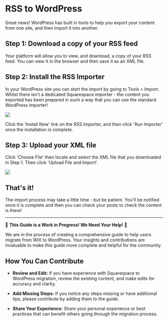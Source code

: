 # RSS to WordPress

Great news! WordPress has built in tools to help you export your content from one site, and then import it into another.

## Step 1: Download a copy of your RSS feed

Your platform will allow you to view, and download, a copy of your RSS feed. You can view it in the browser and then save it as an XML file.

## Step 2: Install the RSS Importer

In your WordPress site you can start the import by going to Tools > Import. 
Whilst there isn't a dedicated Squarespace importer - the content you exported has been prepared in such a way that you can use the standard WordPress importer!

![](https://raw.githubusercontent.com/WordPress/move-to-wp/HEAD/assets/import_rss.png)

Click the 'Install Now' link on the RSS Importer, and then click 'Run Importer' once the installation is complete.

## Step 3: Upload your XML file

Click 'Choose File' then locate and select the XML file that you downloaded in Step 1. Then click 'Upload File and Import'.

![](https://raw.githubusercontent.com/WordPress/move-to-wp/HEAD/assets/import_rss_upload_file.png)


## That's it!

The import process may take a little time - but be patient. You'll be notified once it is complete and then you can check your posts to check the content is there!


---

🚧 **This Guide is a Work in Progress! We Need Your Help!** 🚧

We are in the process of creating a comprehensive guide to help users migrate from WIX to WordPress. Your insights and contributions are invaluable to make this guide more complete and helpful for the community.

## How You Can Contribute

- **Review and Edit:** If you have experience with Squarespace to WordPress migration, review the existing content, and make edits for accuracy and clarity.

- **Add Missing Steps:** If you notice any steps missing or have additional tips, please contribute by adding them to the guide.

- **Share Your Experience:** Share your personal experience or best practices that can benefit others going through the migration process.